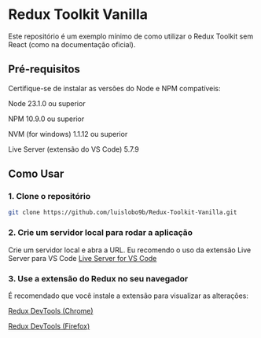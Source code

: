 # Redux Toolkit Vanilla
Este repositório é um exemplo mínimo de como utilizar o Redux Toolkit sem React (como na documentação oficial).

## Pré-requisitos
Certifique-se de instalar as versões do Node e NPM compatíveis:

Node 23.1.0 ou superior

NPM 10.9.0 ou superior

NVM (for windows) 1.1.12 ou superior

Live Server (extensão do VS Code) 5.7.9

## Como Usar
### 1. Clone o repositório
```bash
git clone https://github.com/luislobo9b/Redux-Toolkit-Vanilla.git
```

### 2. Crie um servidor local para rodar a aplicação
Crie um servidor local e abra a URL. Eu recomendo o uso da extensão Live Server para VS Code
[Live Server for VS Code](https://marketplace.visualstudio.com/items?itemName=ritwickdey.LiveServer)

### 3. Use a extensão do Redux no seu navegador
É recomendado que você instale a extensão para visualizar as alterações:

[Redux DevTools (Chrome)](https://chromewebstore.google.com/detail/redux-devtools/lmhkpmbekcpmknklioeibfkpmmfibljd)

[Redux DevTools (Firefox)](https://addons.mozilla.org/pt-BR/firefox/addon/reduxdevtools/)